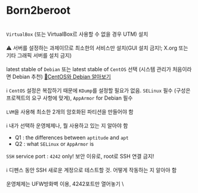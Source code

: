 # Born2beroot
\
`VirtualBox` (또는 VirtualBox르 사용할 수 없을 경우 UTM) 설치 \
\
⚠ 서버를 설정하는 과제이므로 최소한의 서비스만 설치(GUI  설치 금지!; X.org 또는 기타 그래픽 서버를 설치 금지) \
\
latest stable of `Debian` 또는 latest stable of `CentOS` 선택 (시스템 관리가 처음이라면 Debian 추천) [🔹CentOS와 Debian 알아보기](https://velog.io/@pearpearb/42서울-Born2beroot)\
\
ℹ `CentOS` 설정은 복잡하기 때문에 `KDump`를 설정할 필요가 없음. `SELinux` 필수 (구성은 프로젝트의 요구 사항에 맞게), `AppArmor` for Debian 필수 \
\
`LVM`을 사용해 최소한 2개의 암호화된 파티션을 만들어야 함 \
\
ℹ 내가 선택하 운영체제나, 뭘 사용하고 있는 지 알아야 함
+ Q1 : the differences between `aptitude` and `apt`
+ Q2 : what `SELinux` or `AppArmor` is

`SSH` service port : `4242` only! 보안 이유로, root로 SSH 연결 금지! \
\
ℹ 디펜스 동안 SSH 새로운 계정으로 테스트할 것.  어떻게 작동하는 지 알아야 함 \
\
운영체제는 UFW방화벽 이용, 4242포트만 열어놓기 \

